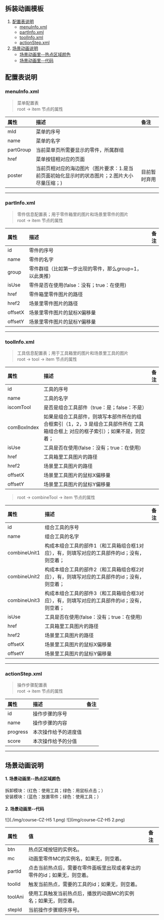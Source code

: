 ## 拆装动画模板
1. [配置表说明](#user-content-配置表说明) 
	- [menuInfo.xml](#user-content-menuinfoxml)
	- [partInfo.xml](#user-content-partinfoxml)
	- [toolInfo.xml](#user-content-toolinfoxml)
	- [actionStep.xml](#user-content-actionstepxml)
2. [场景动画说明](#user-content-场景动画说明)
	- [场景动画里--热点区域颜色](#user-content-1-场景动画里--热点区域颜色)
	- [场景动画里--代码](#user-content-2-场景动画里--代码)

## 配置表说明
### menuInfo.xml
> 菜单配置表  
> root → item 节点的属性

| 属性      | 描述                                                         | 备注         |
| :-------- | :----------------------------------------------------------- | :----------- |
| mId       | 菜单的序号                                                   |              |
| name      | 菜单的名字                                                   |              |
| partGroup | 当前菜单页所需要显示的零件，所属群组                         |              |
| href      | 菜单按钮相对应的页面                                         |              |
| poster    | 当前页相对应的海边图片（图片要求：1.是当前页面初始化显示时的状态图片；2.图片大小尽量压缩；) | 目前暂时弃用 |

***
### partInfo.xml
> 零件信息配置表；用于零件箱里的图片和场景里零件的图片  
> root → item 节点的属性

| 属性    | 描述                                                    | 备注 |
| :------ | :------------------------------------------------------ | ---: |
| id      | 零件的序号                                              |      |
| name    | 零件的名字                                              |      |
| group   | 零件群组（比如第一步出现的零件，那么group=1，以此类推） |      |
| isUse   | 零件是否在使用(false：没有；true：在使用)               |      |
| href    | 零件箱里零件图片的路径                                  |      |
| href2   | 场景里零件图片的路径                                    |      |
| offsetX | 场景里零件图片的鼠标X偏移量                             |      |
| offsetY | 场景里零件图片的鼠标Y偏移量                             |      |

***
### toolInfo.xml
> 工具信息配置表；用于工具箱里的图片和场景里工具的图片  
> root → tool → item 节点的属性

| 属性        | 描述                                                         | 备注 |
| :---------- | :----------------------------------------------------------- | ---: |
| id          | 工具的序号                                                   |      |
| name        | 工具的名字                                                   |      |
| iscomTool   | 是否是组合工具部件（true：是；false：不是）                  |      |
| comBoxIndex | 如果是组合工具部件，则填写本部件所在的组合框索引（1，2，3 是组合工具部件所在 工具箱组合框上 对应的框子索引）；如果不是，则空着； |      |
| isUse       | 工具是否在使用(false：没有；true：在使用)                    |      |
| href        | 工具箱里工具图片的路径                                       |      |
| href2       | 场景里工具图片的路径                                         |      |
| offsetX     | 场景里工具图片的鼠标X偏移量                                  |      |
| offsetY     | 场景里工具图片的鼠标Y偏移量                                  |      |

> root → combineTool → item 节点的属性

| 属性         | 描述                                                         | 备注 |
| :----------- | :----------------------------------------------------------- | ---: |
| id           | 组合工具的序号                                               |      |
| name         | 组合工具的名字                                               |      |
| combineUnit1 | 构成本组合工具的部件1（和工具箱组合框1对应），有，则填写对应的工具部件的id；没有，则空着； |      |
| combineUnit2 | 构成本组合工具的部件2（和工具箱组合框2对应），有，则填写对应的工具部件的id；没有，则空着； |      |
| combineUnit3 | 构成本组合工具的部件3（和工具箱组合框3对应），有，则填写对应的工具部件的id；没有，则空着； |      |
| isUse        | 工具是否在使用(false：没有；true：在使用)                    |      |
| href         | 工具箱里工具图片的路径                                       |      |
| href2        | 场景里工具图片的路径                                         |      |
| offsetX      | 场景里工具图片的鼠标X偏移量                                  |      |
| offsetY      | 场景里工具图片的鼠标Y偏移量                                  |      |

***
### actionStep.xml
> 操作步骤配置表  
> root → item 节点的属性

| 属性     | 描述                 | 备注 |
| :------- | :------------------- | :--- |
| id       | 操作步骤的序号       |      |
| name     | 操作步骤的内容       |      |
| progress | 本次操作给予的进度值 |      |
| score    | 本次操作给予的分值   |      |

***

## 场景动画说明
#### 1. 场景动画里--热点区域颜色
   拆卸模块：（红色：使用工具；绿色：用鼠标点击；）  
   安装模块：（蓝色：放置零件；绿色：使用工具；）  
#### 2. 场景动画里--代码
![](./img/course-CZ-H5 1.png)
![](img/course-CZ-H5 2.png)

| 属性    | 值                                                           | 备注 |
| :------ | :----------------------------------------------------------- | :--- |
| btn     | 热点区域按钮的实例名。                                       |      |
| mc      | 动画里零件MC的实例名，如果无，则空着。                       |      |
| partId  | 点击当前热点后，需要在零件面板里出现或者拿出的零件的id；如果无，则空着。 |      |
| toolId  | 触发当前热点，需要的工具的id；如果无，则空着。               |      |
| toolAni | 使用工具触发当前热点后，播放的动画MC的实例名；如果无，则空着。 |      |
| stepId  | 当前操作步骤顺序序号。                                       |      |